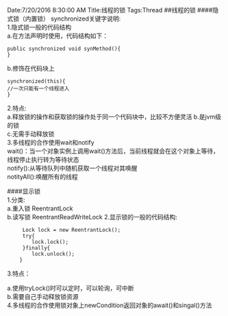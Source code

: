 Date:7/20/2016 8:30:00 AM 
Title:线程的锁
Tags:Thread
##线程的锁
####隐式锁（内置锁） 
synchronized关键字说明:   
1.隐式锁一般的代码结构  
a.在方法声明时使用，代码结构如下：

	public synchronized void synMethod(){
	}
b.修饰在代码块上

	synchronized(this){
	//一次只能有一个线程进入
	}
2.特点:  
a.释放锁的操作和获取锁的操作处于同一个代码块中，比较不方便灵活
b.是jvm级的锁  
c.无需手动释放锁  
3.多线程的合作使用wait和notify  
wait()：当一个对象实例上调用wait()方法后，当前线程就会在这个对象上等待，线程停止执行转为等待状态  
notify():从等待队列中随机获取一个线程对其唤醒  
notityAll():唤醒所有的线程  

####显示锁  
1.分类:  
a.重入锁  ReentrantLock   
b.读写锁  ReentrantReadWriteLock 
2.显示锁的一般的代码结构: 
 
		 Lock lock = new ReentrantLock();
 		 try{
	    	lock.lock();
		 }finally{
			lock.unlock();
		}  
3.特点： 

a.使用tryLock()时可以定时，可以轮询，可中断    
b.需要自己手动释放锁资源   
4.多线程的合作使用锁对象上newCondition返回对象的await()和singal()方法
